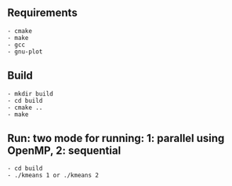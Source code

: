 ## Requirements
    - cmake
    - make
    - gcc
    - gnu-plot

## Build
    - mkdir build
    - cd build
    - cmake ..
    - make

## Run: two mode for running: 1: parallel using OpenMP, 2: sequential
    - cd build
    - ./kmeans 1 or ./kmeans 2